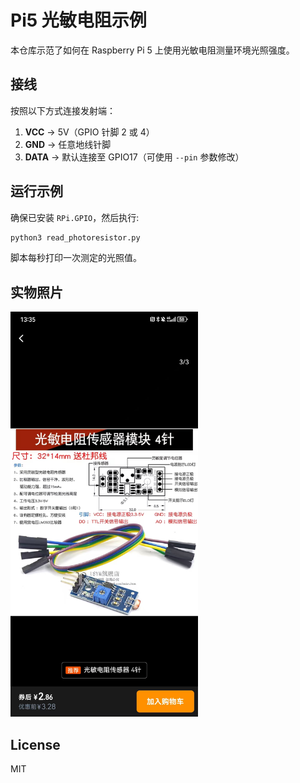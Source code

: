 # Pi5 光敏电阻示例

本仓库示范了如何在 Raspberry Pi 5 上使用光敏电阻测量环境光照强度。

## 接线

按照以下方式连接发射端：
1. **VCC** → 5V（GPIO 针脚 2 或 4）
2. **GND** → 任意地线针脚
3. **DATA** → 默认连接至 GPIO17（可使用 `--pin` 参数修改）
## 运行示例

确保已安装 `RPi.GPIO`，然后执行:

```bash
python3 read_photoresistor.py
```

脚本每秒打印一次测定的光照值。

## 实物照片
<img src="doc/device.jpg" alt="Device" width="300" />

## License

MIT
